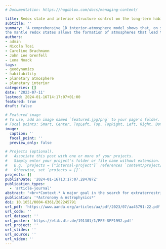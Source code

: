 ```yaml
---
# Documentation: https://hugoblox.com/docs/managing-content/

title: Redox state and interior structure control on the long-term habitability of stagnant-lid planets
subtitle: ''
summary: 'A comprehensive 1D interior-atmosphere model shows that, on stagnant-lid planets, only a narrow range of 
the mantle redox states allows the formation of atmospheres that lead to long-term habitable conditions.'
authors:
- admin
- Nicola Tosi
- Caroline Brachmann
- John Lee Grenfell
- Lena Noack
tags:
- geodynamics
- habitability
- planetary atmosphere
- planetary interior
categories: []
date: '2023-07-11'
lastmod: 2024-01-16T14:17:07+01:00
featured: true
draft: false

# Featured image
# To use, add an image named `featured.jpg/png` to your page's folder.
# Focal points: Smart, Center, TopLeft, Top, TopRight, Left, Right, BottomLeft, Bottom, BottomRight.
image:
  caption: ''
  focal_point: ''
  preview_only: false

# Projects (optional).
#   Associate this post with one or more of your projects.
#   Simply enter your project's folder or file name without extension.
#   E.g. `projects = ["internal-project"]` references `content/project/deep-learning/index.md`.
#   Otherwise, set `projects = []`.
projects: []
publishDate: '2024-01-16T13:17:07.284787Z'
publication_types:
  - 'article-journal'
abstract: "<br>*Context.* A major goal in the search for extraterrestrial life is the detection of liquid water on the surface of exoplanets. On terrestrial planets, volcanic outgassing is a significant source of atmospheric and surface water and a major contributor to the long-term evolution of the atmosphere. The rate of volcanism depends on the interior evolution and on numerous feedback processes between the atmosphere and interior, which continuously shape atmospheric composition, pressure, and temperature.</br><br>*Aims.* We explore how key planetary parameters, such as planet mass, interior structure, mantle water content, and redox state, shape the formation of atmospheres that permit liquid water on the surface of planets.</br><br>*Methods.* We present the results of a comprehensive 1D model of the coupled evolution of the interior and atmosphere of rocky exoplanets that combines central feedback processes between these two reservoirs. We carried out more than 280,000 simulations over a wide range of mantle redox  states and volatile content, planetary masses, interior structures, and orbital distances in order to robustly assess the emergence, accumulation, and preservation of surface water on rocky planets. To establish a conservative baseline of which types of planets can outgas and sustain water on their surface, we focus here on stagnant-lid planets.</br><br>*Results.* We find that only a narrow range of the mantle redox state around the iron-wüstite buffer allows the formation of atmospheres that lead to long-term habitable conditions. At oxidizing conditions similar to those of the Earth's mantle, most stagnant-lid planets end up in a hothouse regime akin to Venus due to strong CO$_2$ outgassing. At more reducing conditions, the amount of outgassed greenhouse gases is often too low to keep surface water from freezing. In addition, Mercury-like planets with large metallic cores are able to sustain habitable conditions at an extended range of orbital distances as a result of lower volcanic activity.</br>"
publication: '*Astronomy & Astrophysics*'
doi: 10.1051/0004-6361/202245791
url_pdf: 'https://www.aanda.org/articles/aa/pdf/2023/07/aa45791-22.pdf'
url_code: ''
url_dataset: ''
url_poster: 'https://elib.dlr.de/191301/1/PFE-SPP1992.pdf'
url_project: ''
url_slides: ''
url_source: ''
url_video: ''
---
```

